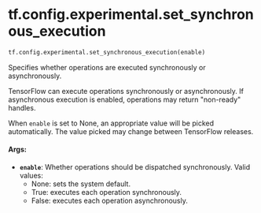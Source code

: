 <div itemscope itemtype="http://developers.google.com/ReferenceObject">
<meta itemprop="name" content="tf.config.experimental.set_synchronous_execution" />
<meta itemprop="path" content="Stable" />
</div>

# tf.config.experimental.set_synchronous_execution

``` python
tf.config.experimental.set_synchronous_execution(enable)
```

Specifies whether operations are executed synchronously or asynchronously.

TensorFlow can execute operations synchronously or asynchronously. If
asynchronous execution is enabled, operations may return "non-ready" handles.

When `enable` is set to None, an appropriate value will be picked
automatically. The value picked may change between TensorFlow releases.

#### Args:

* <b>`enable`</b>: Whether operations should be dispatched synchronously.
    Valid values:
    - None: sets the system default.
    - True: executes each operation synchronously.
    - False: executes each operation asynchronously.
